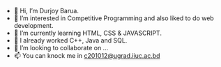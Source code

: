 - 👋 Hi, I’m Durjoy Barua.
- 👀 I’m interested in Competitive Programming and also liked to do web development.
- 🌱 I’m currently learning HTML, CSS & JAVASCRIPT.
- 🌱 I already worked C++, Java and SQL.
- 💞️ I’m looking to collaborate on ...
- 📫 You can knock me in c201012@ugrad.iiuc.ac.bd

<!---
Durjoy1971/Durjoy1971 is a ✨ special ✨ repository because its `README.md` (this file) appears on your GitHub profile.
You can click the Preview link to take a look at your changes.
--->
